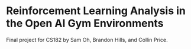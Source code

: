 # Reinforcement Learning Analysis in the Open AI Gym Environments
Final project for CS182 by Sam Oh, Brandon Hills, and Collin Price.
